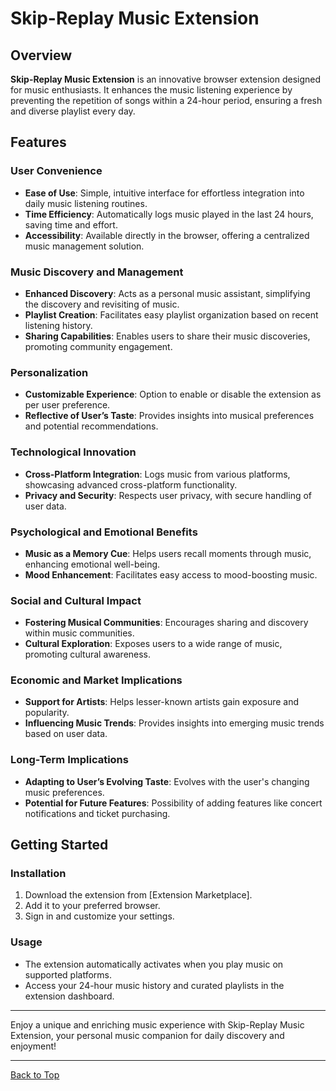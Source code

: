 # Skip-Replay Music Extension

## Overview

**Skip-Replay Music Extension** is an innovative browser extension designed for music enthusiasts. It enhances the music listening experience by preventing the repetition of songs within a 24-hour period, ensuring a fresh and diverse playlist every day.

## Features

### User Convenience
- **Ease of Use**: Simple, intuitive interface for effortless integration into daily music listening routines.
- **Time Efficiency**: Automatically logs music played in the last 24 hours, saving time and effort.
- **Accessibility**: Available directly in the browser, offering a centralized music management solution.

### Music Discovery and Management
- **Enhanced Discovery**: Acts as a personal music assistant, simplifying the discovery and revisiting of music.
- **Playlist Creation**: Facilitates easy playlist organization based on recent listening history.
- **Sharing Capabilities**: Enables users to share their music discoveries, promoting community engagement.

### Personalization
- **Customizable Experience**: Option to enable or disable the extension as per user preference.
- **Reflective of User’s Taste**: Provides insights into musical preferences and potential recommendations.

### Technological Innovation
- **Cross-Platform Integration**: Logs music from various platforms, showcasing advanced cross-platform functionality.
- **Privacy and Security**: Respects user privacy, with secure handling of user data.

### Psychological and Emotional Benefits
- **Music as a Memory Cue**: Helps users recall moments through music, enhancing emotional well-being.
- **Mood Enhancement**: Facilitates easy access to mood-boosting music.

### Social and Cultural Impact
- **Fostering Musical Communities**: Encourages sharing and discovery within music communities.
- **Cultural Exploration**: Exposes users to a wide range of music, promoting cultural awareness.

### Economic and Market Implications
- **Support for Artists**: Helps lesser-known artists gain exposure and popularity.
- **Influencing Music Trends**: Provides insights into emerging music trends based on user data.

### Long-Term Implications
- **Adapting to User’s Evolving Taste**: Evolves with the user's changing music preferences.
- **Potential for Future Features**: Possibility of adding features like concert notifications and ticket purchasing.

## Getting Started

### Installation
1. Download the extension from [Extension Marketplace].
2. Add it to your preferred browser.
3. Sign in and customize your settings.

### Usage
- The extension automatically activates when you play music on supported platforms.
- Access your 24-hour music history and curated playlists in the extension dashboard.

---

Enjoy a unique and enriching music experience with Skip-Replay Music Extension, your personal music companion for daily discovery and enjoyment!

---

[Back to Top](#skip-replay-music-extension)
